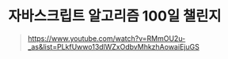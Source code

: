 # 자바스크립트 알고리즘 100일 챌린지

> https://www.youtube.com/watch?v=RMmOU2u-_as&list=PLkfUwwo13dlWZxOdbvMhkzhAowaiEjuGS

